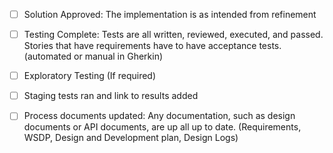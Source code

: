 - [ ] Solution Approved: The implementation is as intended from refinement
- [ ] Testing Complete: Tests are all written, reviewed, executed, and passed. Stories that have requirements have to have acceptance tests. (automated or manual in Gherkin)
- [ ] Exploratory Testing (If required)
- [ ] Staging tests ran and link to results added
- [ ] Process documents updated: Any documentation, such as design documents or API documents, are up all up to date. (Requirements,  WSDP, Design and Development plan, Design Logs)




 

 



 

 
